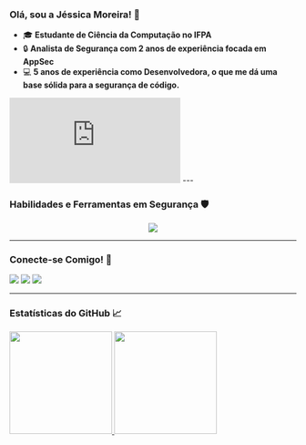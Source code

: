 ### Olá, sou a Jéssica Moreira! 👋

* 🎓 **Estudante de Ciência da Computação no IFPA**
* 🔒 **Analista de Segurança com 2 anos de experiência focada em AppSec**
* 💻 **5 anos de experiência como Desenvolvedora, o que me dá uma base sólida para a segurança de código.**
<iframe src="https://tryhackme.com/api/v2/badges/public-profile?userPublicId=5157582" style='border:none;'></iframe>
---

### Habilidades e Ferramentas em Segurança 🛡️

<div align="center">
  <img src="https://skillicons.dev/icons?i=python,bash,git,docker,kali,burp,nmap,wireshark" />
</div>

---

### Conecte-se Comigo! 💬

<div>
  <a href="https://www.linkedin.com/in/j%C3%A9ssica-moreira-079071225" target="_blank"><img src="https://img.shields.io/badge/-LinkedIn-%230077B5?style=for-the-badge&logo=linkedin&logoColor=white" target="_blank"></a>
  <a href="mailto:jessicamakani@gmail.com"><img src="https://img.shields.io/badge/-Gmail-%23333?style=for-the-badge&logo=gmail&logoColor=white" target="_blank"></a>
  <a href="https://github.com/jesmoreira"><img src="https://img.shields.io/badge/GitHub-100000?style=for-the-badge&logo=github&logoColor=white" target="_blank"></a>
</div>

---

### Estatísticas do GitHub 📈

<div>
  <a href="https://github.com/jesmoreira">
    <img height="180em" src="https://github-readme-stats.vercel.app/api?username=jesmoreira&show_icons=true&theme=dark&include_all_commits=true&count_private=true"/>
    <img height="180em" src="https://github-readme-stats.vercel.app/api/top-langs/?username=jesmoreira&layout=compact&langs_count=7&theme=dark"/>
  </a>
</div>

